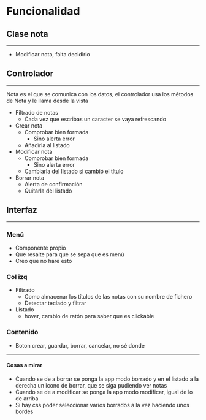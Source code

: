 # Funcionalidad

## Clase nota
-----------
- Modificar nota, falta decidirlo

## Controlador
---------------
Nota es el que se comunica con los datos, el controlador usa los métodos de Nota y le llama desde la vista
- Filtrado de notas
    - Cada vez que escribas un caracter se vaya refrescando
- Crear nota
    - Comprobar bien formada
        - Sino alerta error
    - Añadirla al listado
- Modificar nota
    - Comprobar bien formada
        - Sino alerta error
    - Cambiarla del listado si cambió el título
- Borrar nota
    - Alerta de confirmación
    - Quitarla del listado

## Interfaz
-------------
### Menú
- Componente propio
- Que resalte para que se sepa que es menú
- Creo que no haré esto
### Col izq
- Filtrado
    - Como almacenar los títulos de las notas con su nombre de fichero
    - Detectar teclado y filtrar
- Listado
    - hover, cambio de ratón para saber que es clickable
### Contenido
- Boton crear, guardar, borrar, cancelar, no sé donde

--------------
#### Cosas a mirar
- Cuando se de a borrar se ponga la app modo borrado y en el listado a la derecha un icono de borrar, que se siga pudiendo ver notas
- Cuando se de a modificar se ponga la app modo modificar, igual de lo de arriba
- Si hay css poder seleccionar varios borrados a la vez haciendo unos bordes




